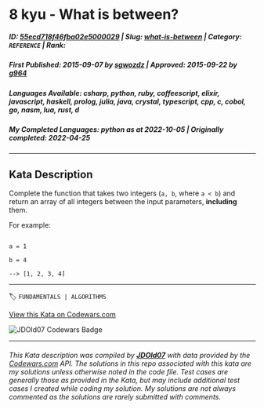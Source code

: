 # 8 kyu - What is between?

##### **ID**: [55ecd718f46fba02e5000029](https://www.codewars.com/kata/55ecd718f46fba02e5000029) | **Slug**: [what-is-between](https://www.codewars.com/kata/55ecd718f46fba02e5000029) | **Category**: `REFERENCE` | **Rank**: <span style="color:white">8 kyu</span>

##### **First Published**: 2015-09-07 ***by*** [sgwozdz](https://www.codewars.com/users/sgwozdz) | **Approved**: 2015-09-22 ***by*** [g964](https://www.codewars.com/users/g964)

##### **Languages Available**: csharp, python, ruby, coffeescript, elixir, javascript, haskell, prolog, julia, java, crystal, typescript, cpp, c, cobol, go, nasm, lua, rust, d

##### **My Completed Languages**: python ***as at*** 2022-10-05 | **Originally completed**: 2022-04-25

---

## Kata Description


Complete the function that takes two integers (`a, b`, where `a < b`) and return an array of all integers between the input parameters, **including** them.



For example:

```

a = 1

b = 4

--> [1, 2, 3, 4]

```

---


🏷 `FUNDAMENTALS | ALGORITHMS`


[View this Kata on Codewars.com](https://www.codewars.com/kata/55ecd718f46fba02e5000029)

![](https://www.codewars.com/users/jdold07/badges/large "JDOld07 Codewars Badge")

---

###### *This Kata description was compiled by [**JDOld07**](https://tpstech.dev) with data provided by the [Codewars.com](https://www.codewars.com) API.  The solutions in this repo associated with this kata are my solutions unless otherwise noted in the code file.  Test cases are generally those as provided in the Kata, but may include additional test cases I created while coding my solution.  My solutions are not always commented as the solutions are rarely submitted with comments.*
